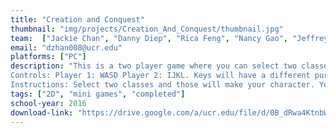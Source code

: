 ```yaml
---
title: "Creation and Conquest"
thumbnail: "img/projects/Creation_And_Conquest/thumbnail.jpg"
team:  ["Jackie Chan", "Danny Diep", "Rica Feng", "Nancy Gao", "Jeffrey Hsieh", "Anjin Huang", "John Li", "Stephanie Ma", "Quynh Nguyen", "Logan Pribyl", "Tyler Sampson", "Rotem Werner", "David Zhang"]
email: "dzhan008@ucr.edu"
platforms: ["PC"]
description: "This is a two player game where you can select two classes to make a unique class! Utilize combinations of these classes to have an edge in the mini games you will play! 
Controls: Player 1: WASD Player 2: IJKL. Keys will have a different purpose per game. 
Instructions: Select two classes and those will make your character. Your second class is your model. Once you both select a character, you can select a game to play! Your stats will influence how you play in each game."
tags: ["2D", "mini games", "completed"]
school-year: 2016
download-link: "https://drive.google.com/a/ucr.edu/file/d/0B_dRwa4KtnbWd3I1VWZUYUpYZFE/view?usp=sharing"
---
```

